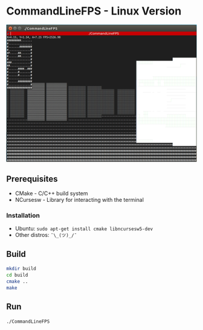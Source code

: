 # CommandLineFPS - Linux Version

![Screenshot](screenshot.png)
## Prerequisites

* CMake - C/C++ build system
* NCursesw - Library for interacting with the terminal

### Installation

* Ubuntu: `sudo apt-get install cmake libncursesw5-dev`
* Other distros: `¯\_(ツ)_/¯`

## Build

```sh
mkdir build
cd build
cmake ..
make
```

## Run

`./CommandLineFPS`


